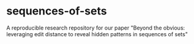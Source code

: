 # sequences-of-sets
A reproducible research repository for our paper "Beyond the obvious: leveraging edit distance to reveal hidden patterns in sequences of sets"
